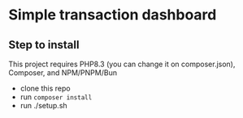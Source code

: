 # Simple transaction dashboard

## Step to install
This project requires PHP8.3 (you can change it on composer.json), Composer, and NPM/PNPM/Bun

- clone this repo
- run `composer install`
- run ./setup.sh
